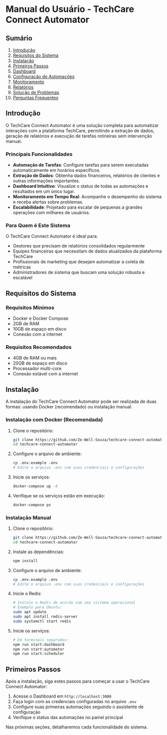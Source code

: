 # Manual do Usuário - TechCare Connect Automator

## Sumário

1. [Introdução](#introdução)
2. [Requisitos do Sistema](#requisitos-do-sistema)
3. [Instalação](#instalação)
4. [Primeiros Passos](#primeiros-passos)
5. [Dashboard](#dashboard)
6. [Configuração de Automações](#configuração-de-automações)
7. [Monitoramento](#monitoramento)
8. [Relatórios](#relatórios)
9. [Solução de Problemas](#solução-de-problemas)
10. [Perguntas Frequentes](#perguntas-frequentes)

## Introdução

O TechCare Connect Automator é uma solução completa para automatizar interações com a plataforma TechCare, permitindo a extração de dados, geração de relatórios e execução de tarefas rotineiras sem intervenção manual.

### Principais Funcionalidades

- **Automação de Tarefas**: Configure tarefas para serem executadas automaticamente em horários específicos.
- **Extração de Dados**: Obtenha dados financeiros, relatórios de clientes e outras informações importantes.
- **Dashboard Intuitivo**: Visualize o status de todas as automações e resultados em um único lugar.
- **Monitoramento em Tempo Real**: Acompanhe o desempenho do sistema e receba alertas sobre problemas.
- **Escalabilidade**: Projetado para escalar de pequenas a grandes operações com milhares de usuários.

### Para Quem é Este Sistema

O TechCare Connect Automator é ideal para:

- Gestores que precisam de relatórios consolidados regularmente
- Equipes financeiras que necessitam de dados atualizados da plataforma TechCare
- Profissionais de marketing que desejam automatizar a coleta de métricas
- Administradores de sistema que buscam uma solução robusta e escalável

## Requisitos do Sistema

### Requisitos Mínimos

- Docker e Docker Compose
- 2GB de RAM
- 10GB de espaço em disco
- Conexão com a internet

### Requisitos Recomendados

- 4GB de RAM ou mais
- 20GB de espaço em disco
- Processador multi-core
- Conexão estável com a internet

## Instalação

A instalação do TechCare Connect Automator pode ser realizada de duas formas: usando Docker (recomendado) ou instalação manual.

### Instalação com Docker (Recomendada)

1. Clone o repositório:
   ```bash
   git clone https://github.com/Ze-Well-Souza/techcare-connect-automator.git
   cd techcare-connect-automator
   ```

2. Configure o arquivo de ambiente:
   ```bash
   cp .env.example .env
   # Edite o arquivo .env com suas credenciais e configurações
   ```

3. Inicie os serviços:
   ```bash
   docker-compose up -d
   ```

4. Verifique se os serviços estão em execução:
   ```bash
   docker-compose ps
   ```

### Instalação Manual

1. Clone o repositório:
   ```bash
   git clone https://github.com/Ze-Well-Souza/techcare-connect-automator.git
   cd techcare-connect-automator
   ```

2. Instale as dependências:
   ```bash
   npm install
   ```

3. Configure o arquivo de ambiente:
   ```bash
   cp .env.example .env
   # Edite o arquivo .env com suas credenciais e configurações
   ```

4. Inicie o Redis:
   ```bash
   # Instale o Redis de acordo com seu sistema operacional
   # Exemplo para Ubuntu:
   sudo apt update
   sudo apt install redis-server
   sudo systemctl start redis
   ```

5. Inicie os serviços:
   ```bash
   # Em terminais separados:
   npm run start:dashboard
   npm run start:automator
   npm run start:scheduler
   ```

## Primeiros Passos

Após a instalação, siga estes passos para começar a usar o TechCare Connect Automator:

1. Acesse o Dashboard em `http://localhost:3000`
2. Faça login com as credenciais configuradas no arquivo `.env`
3. Configure suas primeiras automações seguindo o assistente de configuração
4. Verifique o status das automações no painel principal

Nas próximas seções, detalharemos cada funcionalidade do sistema.
